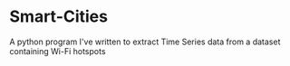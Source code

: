 # Smart-Cities
A python program I've written to extract Time Series data from a dataset containing Wi-Fi hotspots 
